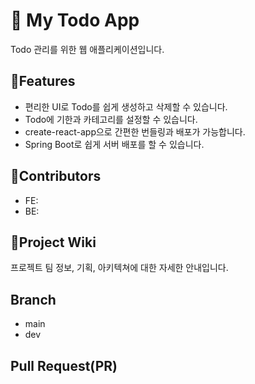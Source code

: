 # :gem: My Todo App

Todo 관리를 위한 웹 애플리케이션입니다.


## 🍡Features

- 편리한 UI로 Todo를 쉽게 생성하고 삭제할 수 있습니다.
- Todo에 기한과 카테고리를 설정할 수 있습니다.
- create-react-app으로 간편한 번들링과 배포가 가능합니다.
- Spring Boot로 쉽게 서버 배포를 할 수 있습니다.


## 🧶Contributors
- FE: 
- BE: 

## :book:Project Wiki
프로젝트 팀 정보, 기획, 아키텍쳐에 대한 자세한 안내입니다.

## Branch
- main
- dev

## Pull Request(PR)
